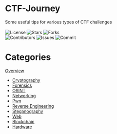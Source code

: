 # CTF-Journey
Some useful tips for various types of CTF challenges</br></br>
![License](https://img.shields.io/github/license/Mini-Ware/CTF-Journey)
![Stars](https://img.shields.io/github/stars/Mini-Ware/CTF-Journey)
![Forks](https://img.shields.io/github/forks/Mini-Ware/CTF-Journey)<br>
![Contributors](https://img.shields.io/github/contributors/Mini-Ware/CTF-Journey)
![Issues](https://img.shields.io/github/issues/Mini-Ware/CTF-Journey)
![Commit](https://img.shields.io/github/last-commit/Mini-Ware/CTF-Journey)
# Categories
[Overview](https://github.com/Mini-Ware/CTF-Journey/tree/main/Categories)
- [Cryptography](https://github.com/Mini-Ware/CTF-Journey/tree/main/Categories/Cryptography)
- [Forensics](https://github.com/Mini-Ware/CTF-Journey/tree/main/Categories/Forensics)
- [OSINT](https://github.com/Mini-Ware/CTF-Journey/tree/main/Categories/OSINT)
- [Networking](https://github.com/Mini-Ware/CTF-Journey/tree/main/Categories/Networking)
- [Pwn](https://github.com/Mini-Ware/CTF-Journey/tree/main/Categories/Pwn)
- [Reverse Engineering](https://github.com/Mini-Ware/CTF-Journey/tree/main/Categories/Reverse%20Engineering)
- [Steganography](https://github.com/Mini-Ware/CTF-Journey/tree/main/Categories/Steganography)
- [Web](https://github.com/Mini-Ware/CTF-Journey/tree/main/Categories/Web)
- [Blockchain](https://github.com/Mini-Ware/CTF-Journey/tree/main/Categories/Blockchain)
- [Hardware](https://github.com/Mini-Ware/CTF-Journey/tree/main/Categories/Hardware)
